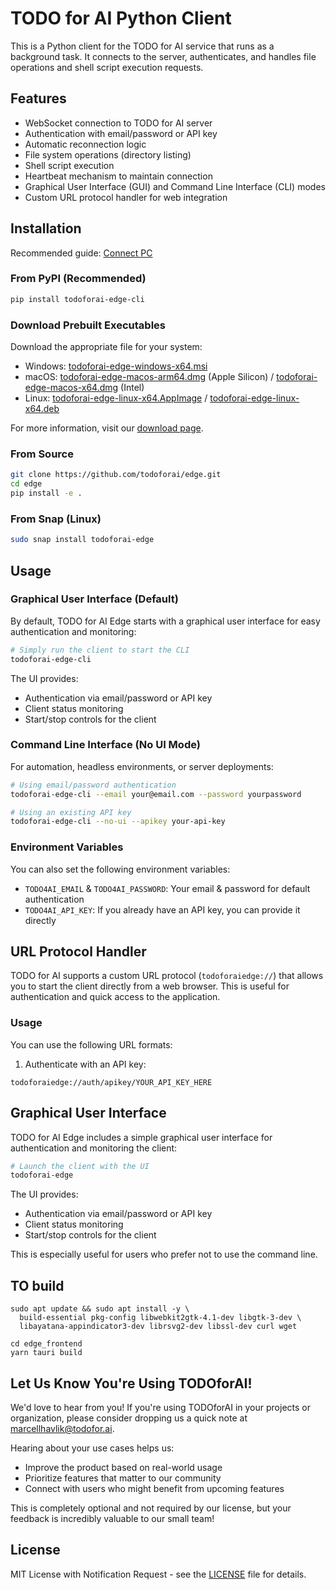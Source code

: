 # TODO for AI Python Client

This is a Python client for the TODO for AI service that runs as a background task. It connects to the server, authenticates, and handles file operations and shell script execution requests.

## Features

- WebSocket connection to TODO for AI server
- Authentication with email/password or API key
- Automatic reconnection logic
- File system operations (directory listing)
- Shell script execution
- Heartbeat mechanism to maintain connection
- Graphical User Interface (GUI) and Command Line Interface (CLI) modes
- Custom URL protocol handler for web integration

## Installation

Recommended guide: [Connect PC](https://todofor.ai/connect-pc)

### From PyPI (Recommended)

```bash
pip install todoforai-edge-cli
```

### Download Prebuilt Executables

Download the appropriate file for your system:
- Windows: [todoforai-edge-windows-x64.msi](https://todoforai-edge.r2.cloudflarestorage.com/edge/latest/todoforai-edge-windows-x64.msi)
- macOS: [todoforai-edge-macos-arm64.dmg](https://todoforai-edge.r2.cloudflarestorage.com/edge/latest/todoforai-edge-macos-arm64.dmg) (Apple Silicon) / [todoforai-edge-macos-x64.dmg](https://todoforai-edge.r2.cloudflarestorage.com/edge/latest/todoforai-edge-macos-x64.dmg) (Intel)
- Linux: [todoforai-edge-linux-x64.AppImage](https://todoforai-edge.r2.cloudflarestorage.com/edge/latest/todoforai-edge-linux-x64.AppImage) / [todoforai-edge-linux-x64.deb](https://todoforai-edge.r2.cloudflarestorage.com/edge/latest/todoforai-edge-linux-x64.deb)

For more information, visit our [download page](https://todoforai.com/downloads).

### From Source

```bash
git clone https://github.com/todoforai/edge.git
cd edge
pip install -e .
```

### From Snap (Linux)

```bash
sudo snap install todoforai-edge
```

## Usage

### Graphical User Interface (Default)

By default, TODO for AI Edge starts with a graphical user interface for easy authentication and monitoring:

```bash
# Simply run the client to start the CLI
todoforai-edge-cli
```

The UI provides:
- Authentication via email/password or API key
- Client status monitoring
- Start/stop controls for the client

### Command Line Interface (No UI Mode)

For automation, headless environments, or server deployments:

```bash
# Using email/password authentication
todoforai-edge-cli --email your@email.com --password yourpassword

# Using an existing API key
todoforai-edge-cli --no-ui --apikey your-api-key
```

### Environment Variables

You can also set the following environment variables:

- `TODO4AI_EMAIL` & `TODO4AI_PASSWORD`: Your email & password for default authentication
- `TODO4AI_API_KEY`: If you already have an API key, you can provide it directly

## URL Protocol Handler

TODO for AI supports a custom URL protocol (`todoforaiedge://`) that allows you to start the client directly from a web browser. This is useful for authentication and quick access to the application.

### Usage

You can use the following URL formats:

1. Authenticate with an API key:
```
todoforaiedge://auth/apikey/YOUR_API_KEY_HERE
```

## Graphical User Interface

TODO for AI Edge includes a simple graphical user interface for authentication and monitoring the client:

```bash
# Launch the client with the UI
todoforai-edge
```

The UI provides:
- Authentication via email/password or API key
- Client status monitoring
- Start/stop controls for the client

This is especially useful for users who prefer not to use the command line.

## TO build

```
sudo apt update && sudo apt install -y \
  build-essential pkg-config libwebkit2gtk-4.1-dev libgtk-3-dev \
  libayatana-appindicator3-dev librsvg2-dev libssl-dev curl wget
	
cd edge_frontend
yarn tauri build
```


## Let Us Know You're Using TODOforAI!

We'd love to hear from you! If you're using TODOforAI in your projects or organization, please consider dropping us a quick note at marcellhavlik@todofor.ai. 

Hearing about your use cases helps us:
- Improve the product based on real-world usage
- Prioritize features that matter to our community
- Connect with users who might benefit from upcoming features

This is completely optional and not required by our license, but your feedback is incredibly valuable to our small team!

## License

MIT License with Notification Request - see the [LICENSE](LICENSE) file for details.
